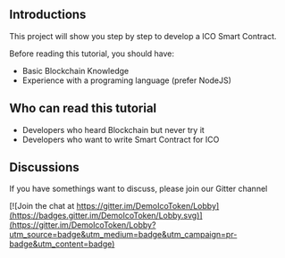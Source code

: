 ## Introductions
This project will show you step by step to develop a ICO Smart Contract.

Before reading this tutorial, you should have:
- Basic Blockchain Knowledge
- Experience with a programing language (prefer NodeJS)

## Who can read this tutorial

- Developers who heard Blockchain but never try it
- Developers who want to write Smart Contract for ICO

## Discussions
If you have somethings want to discuss, please join our Gitter channel

[![Join the chat at https://gitter.im/DemoIcoToken/Lobby](https://badges.gitter.im/DemoIcoToken/Lobby.svg)](https://gitter.im/DemoIcoToken/Lobby?utm_source=badge&utm_medium=badge&utm_campaign=pr-badge&utm_content=badge)

